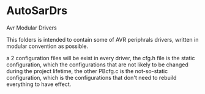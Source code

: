 # AutoSarDrs
Avr Modular Drivers

This folders is intended to contain some of AVR periphrals drivers, written in modular convention as possible.

a 2 configuration files will be exist in every driver, the cfg.h file is the static configuration, which the configurations
that are not likely to be changed during the project lifetime, the other PBcfg.c is the not-so-static configuration, which is 
the configurations that don't need to rebuild everything to have effect.
